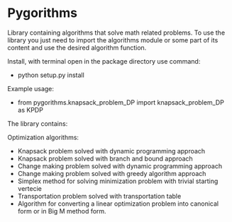 # Pygorithms
Library containing algorithms that solve math related problems.
To use the library you just need to import the algorithms module
or some part of its content and use the desired algorithm function.

Install, with terminal open in the package directory use command:
 - python setup.py install

Example usage:
 - from pygorithms.knapsack_problem_DP import knapsack_problem_DP as KPDP 

The library contains:

Optimization algorithms:
- Knapsack problem solved with dynamic programming approach
- Knapsack problem solved with branch and bound approach
- Change making problem solved with dynamic programming approach
- Change making problem solved with greedy algorithm approach 
- Simplex method for solving minimization problem with trivial starting vertecie 
- Transportation problem solved with transportation table
- Algorithm for converting a linear optimization problem
  into canonical form or in Big M method form.
